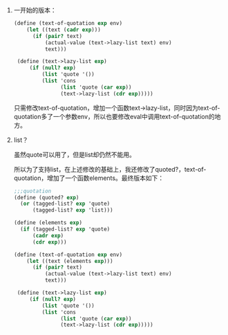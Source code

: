 

1. 一开始的版本：

   ```scheme
   (define (text-of-quotation exp env)  
       (let ((text (cadr exp)))
         (if (pair? text) 
             (actual-value (text->lazy-list text) env) 
             text)))
   
    (define (text->lazy-list exp) 
        (if (null? exp) 
            (list 'quote '()) 
            (list 'cons 
                  (list 'quote (car exp)) 
                  (text->lazy-list (cdr exp))))) 
   ```

   只需修改text-of-quotation，增加一个函数text->lazy-list，同时因为text-of-quotation多了一个参数env，所以也要修改eval中调用text-of-quotation的地方。

2. list？

   虽然quote可以用了，但是list却仍然不能用。

   所以为了支持list，在上述修改的基础上，我还修改了quoted?，text-of-quotation，增加了一个函数elements。最终版本如下：

   ```scheme
   ;;;quotation
   (define (quoted? exp)
     (or (tagged-list? exp 'quote)
         (tagged-list? exp 'list)))
   
   (define (elements exp)
     (if (tagged-list? exp 'quote)
         (cadr exp)
         (cdr exp)))
   
   (define (text-of-quotation exp env)  
       (let ((text (elements exp)))
         (if (pair? text) 
             (actual-value (text->lazy-list text) env) 
             text)))
   
    (define (text->lazy-list exp) 
        (if (null? exp) 
            (list 'quote '()) 
            (list 'cons 
                  (list 'quote (car exp)) 
                  (text->lazy-list (cdr exp))))) 
   ```

   